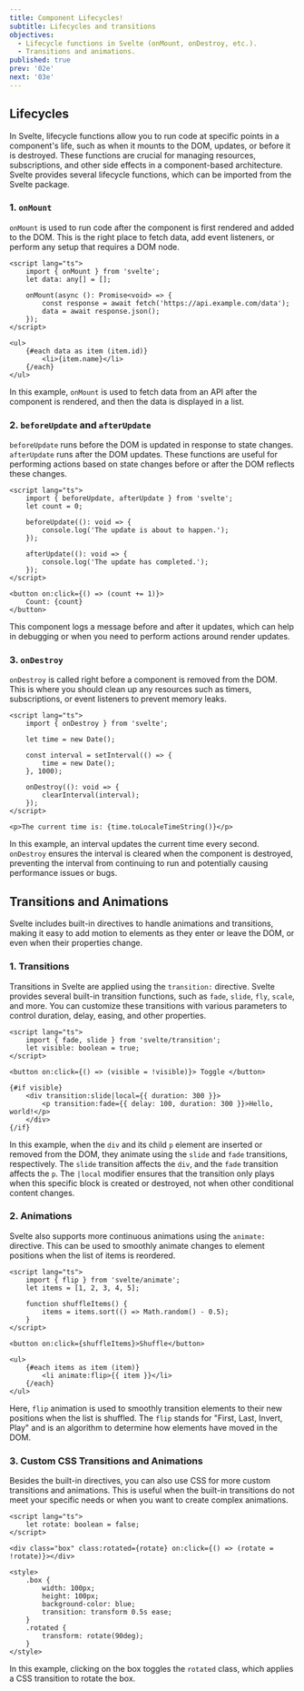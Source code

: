 ```yaml
---
title: Component Lifecycles!
subtitle: Lifecycles and transitions
objectives:
  - Lifecycle functions in Svelte (onMount, onDestroy, etc.).
  - Transitions and animations.
published: true
prev: '02e'
next: '03e'
---
```


<script context="module">
    
</script>

## Lifecycles

In Svelte, lifecycle functions allow you to run code at specific points in a component's life, such as when it mounts to the DOM, updates, or before it is destroyed. These functions are crucial for managing resources, subscriptions, and other side effects in a component-based architecture. Svelte provides several lifecycle functions, which can be imported from the Svelte package.

### 1. `onMount`

`onMount` is used to run code after the component is first rendered and added to the DOM. This is the right place to fetch data, add event listeners, or perform any setup that requires a DOM node.

```svelte
<script lang="ts">
	import { onMount } from 'svelte';
	let data: any[] = [];

	onMount(async (): Promise<void> => {
		const response = await fetch('https://api.example.com/data');
		data = await response.json();
	});
</script>

<ul>
	{#each data as item (item.id)}
		<li>{item.name}</li>
	{/each}
</ul>
```

In this example, `onMount` is used to fetch data from an API after the component is rendered, and then the data is displayed in a list.

### 2. `beforeUpdate` and `afterUpdate`

`beforeUpdate` runs before the DOM is updated in response to state changes. `afterUpdate` runs after the DOM updates. These functions are useful for performing actions based on state changes before or after the DOM reflects these changes.

```svelte
<script lang="ts">
	import { beforeUpdate, afterUpdate } from 'svelte';
	let count = 0;

	beforeUpdate((): void => {
		console.log('The update is about to happen.');
	});

	afterUpdate((): void => {
		console.log('The update has completed.');
	});
</script>

<button on:click={() => (count += 1)}>
	Count: {count}
</button>
```

This component logs a message before and after it updates, which can help in debugging or when you need to perform actions around render updates.

### 3. `onDestroy`

`onDestroy` is called right before a component is removed from the DOM. This is where you should clean up any resources such as timers, subscriptions, or event listeners to prevent memory leaks.

```svelte
<script lang="ts">
	import { onDestroy } from 'svelte';

	let time = new Date();

	const interval = setInterval(() => {
		time = new Date();
	}, 1000);

	onDestroy((): void => {
		clearInterval(interval);
	});
</script>

<p>The current time is: {time.toLocaleTimeString()}</p>
```

In this example, an interval updates the current time every second. `onDestroy` ensures the interval is cleared when the component is destroyed, preventing the interval from continuing to run and potentially causing performance issues or bugs.

## Transitions and Animations

Svelte includes built-in directives to handle animations and transitions, making it easy to add motion to elements as they enter or leave the DOM, or even when their properties change.

### 1. Transitions

Transitions in Svelte are applied using the `transition:` directive. Svelte provides several built-in transition functions, such as `fade`, `slide`, `fly`, `scale`, and more. You can customize these transitions with various parameters to control duration, delay, easing, and other properties.

```svelte
<script lang="ts">
	import { fade, slide } from 'svelte/transition';
	let visible: boolean = true;
</script>

<button on:click={() => (visible = !visible)}> Toggle </button>

{#if visible}
	<div transition:slide|local={{ duration: 300 }}>
		<p transition:fade={{ delay: 100, duration: 300 }}>Hello, world!</p>
	</div>
{/if}
```

In this example, when the `div` and its child `p` element are inserted or removed from the DOM, they animate using the `slide` and `fade` transitions, respectively. The `slide` transition affects the `div`, and the `fade` transition affects the `p`. The `|local` modifier ensures that the transition only plays when this specific block is created or destroyed, not when other conditional content changes.

### 2. Animations

Svelte also supports more continuous animations using the `animate:` directive. This can be used to smoothly animate changes to element positions when the list of items is reordered.

```svelte
<script lang="ts">
	import { flip } from 'svelte/animate';
	let items = [1, 2, 3, 4, 5];

	function shuffleItems() {
		items = items.sort(() => Math.random() - 0.5);
	}
</script>

<button on:click={shuffleItems}>Shuffle</button>

<ul>
	{#each items as item (item)}
		<li animate:flip>{{ item }}</li>
	{/each}
</ul>
```

Here, `flip` animation is used to smoothly transition elements to their new positions when the list is shuffled. The `flip` stands for "First, Last, Invert, Play" and is an algorithm to determine how elements have moved in the DOM.

### 3. Custom CSS Transitions and Animations

Besides the built-in directives, you can also use CSS for more custom transitions and animations. This is useful when the built-in transitions do not meet your specific needs or when you want to create complex animations.

```svelte
<script lang="ts">
	let rotate: boolean = false;
</script>

<div class="box" class:rotated={rotate} on:click={() => (rotate = !rotate)}></div>

<style>
	.box {
		width: 100px;
		height: 100px;
		background-color: blue;
		transition: transform 0.5s ease;
	}
	.rotated {
		transform: rotate(90deg);
	}
</style>
```

In this example, clicking on the box toggles the `rotated` class, which applies a CSS transition to rotate the box.
